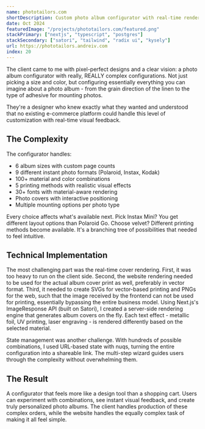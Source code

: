 ```yaml
---
name: phototailors.com
shortDescription: Custom photo album configurator with real-time rendering.
date: Oct 2024
featuredImage: "/projects/phototailors.com/featured.png"
stackPrimary: ["nextjs", "typescript", "postgres"]
stackSecondary: ["satori", "tailwind", "radix ui", "kysely"]
url: https://phototailors.andreiv.com
index: 20
---
```


The client came to me with pixel-perfect designs and a clear vision: a photo album configurator with really, REALLY complex configurations. Not just picking a size and color, but configuring essentially everything you can imagine about a photo album - from the grain direction of the linen to the type of adhesive for mounting photos.

They're a designer who knew exactly what they wanted and understood that no existing e-commerce platform could handle this level of customization with real-time visual feedback.

## The Complexity

The configurator handles:
- 6 album sizes with custom page counts
- 9 different instant photo formats (Polaroid, Instax, Kodak)
- 100+ material and color combinations
- 5 printing methods with realistic visual effects
- 30+ fonts with material-aware rendering
- Photo covers with interactive positioning
- Multiple mounting options per photo type

Every choice affects what's available next. Pick Instax Mini? You get different layout options than Polaroid Go. Choose velvet? Different printing methods become available. It's a branching tree of possibilities that needed to feel intuitive.

## Technical Implementation

The most challenging part was the real-time cover rendering. First, it was too heavy to run on the client side. Second, the website rendering needed to be used for the actual album cover print as well, preferably in vector format. Third, it needed to create SVGs for vector-based printing and PNGs for the web, such that the image received by the frontend can not be used for printing, essentially bypassing the entire business model. Using Next.js's ImageResponse API (built on Satori), I created a server-side rendering engine that generates album covers on the fly. Each text effect - metallic foil, UV printing, laser engraving - is rendered differently based on the selected material.

State management was another challenge. With hundreds of possible combinations, I used URL-based state with nuqs, turning the entire configuration into a shareable link. The multi-step wizard guides users through the complexity without overwhelming them.

## The Result

A configurator that feels more like a design tool than a shopping cart. Users can experiment with combinations, see instant visual feedback, and create truly personalized photo albums. The client handles production of these complex orders, while the website handles the equally complex task of making it all feel simple.
